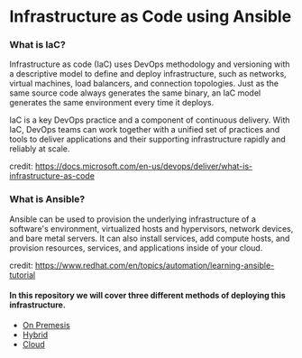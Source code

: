 # Infrastructure as Code using Ansible

### What is IaC?

Infrastructure as code (IaC) uses DevOps methodology and versioning with a descriptive model to define and deploy infrastructure, such as networks, virtual machines, load balancers, and connection topologies. Just as the same source code always generates the same binary, an IaC model generates the same environment every time it deploys.

IaC is a key DevOps practice and a component of continuous delivery. With IaC, DevOps teams can work together with a unified set of practices and tools to deliver applications and their supporting infrastructure rapidly and reliably at scale.

credit: https://docs.microsoft.com/en-us/devops/deliver/what-is-infrastructure-as-code

### What is Ansible?

Ansible can be used to provision the underlying infrastructure of a software's environment, virtualized hosts and hypervisors, network devices, and bare metal servers. It can also install services, add compute hosts, and provision resources, services, and applications inside of your cloud.

credit: https://www.redhat.com/en/topics/automation/learning-ansible-tutorial

#### In this repository we will cover three different methods of deploying this infrastructure.

- [On Premesis](https://github.com/SamuelDennis3141/IaC_Ansible/tree/main/premesis)
- [Hybrid](https://github.com/SamuelDennis3141/IaC_Ansible/tree/main/hybrid)
- [Cloud](https://github.com/SamuelDennis3141/IaC_Ansible/tree/main/cloud) 
